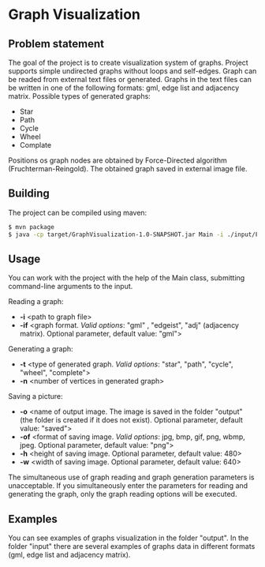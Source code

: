 # Graph Visualization

## Problem statement
The goal of the project is to create visualization system of graphs. Project supports simple undirected graphs without loops and self-edges. 
Graph can be readed from external text files or generated. Graphs in the text files can be written in one of the following formats: gml, edge list and adjacency matrix.
Possible types of generated graphs:

 - Star
 - Path
 - Cycle
 - Wheel
 - Complate

Positions os graph nodes are obtained by Force-Directed algorithm (Fruchterman-Reingold). The obtained graph saved in external image file.

## Building
The project can be compiled using maven:

```sh
$ mvn package
$ java -cp target/GraphVisualization-1.0-SNAPSHOT.jar Main -i ./input/FD-Sample2.gml
```

## Usage
You can work with the project with the help of the Main class, submitting command-line arguments to the input.

Reading a graph:
  - **-i** \<path to graph file>
  - **-if** <graph format. *Valid options*: "gml" , "edgeist", "adj" (adjacency matrix). Optional parameter, default value: "gml">

Generating a graph:
  - **-t** <type of generated graph. *Valid options*: "star", "path", "cycle", "wheel", "complete">
  - **-n** \<number of vertices in generated graph>

Saving a picture:
  - **-o** \<name of output image. The image is saved in the folder "output" (the folder is created if it does not exist). Optional parameter, default value: "saved">
  - **-of** \<format of saving image. *Valid options*: jpg, bmp, gif, png, wbmp, jpeg. Optional parameter, default value: "png">
  - **-h** \<height of saving image. Optional parameter, default value: 480>
  - **-w** \<width of saving image. Optional parameter, default value: 640>

The simultaneous use of graph reading and graph generation parameters is unacceptable. If you simultaneously enter the parameters for reading and generating the graph, only the graph reading options will be executed.

## Examples
You can see examples of graphs visualization in the folder "output". In the folder "input" there are several examples of graphs data in different formats (gml, edge list and adjacency matrix).
